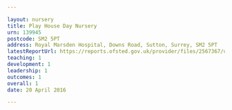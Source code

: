 ```yaml
---

layout: nursery
title: Play House Day Nursery
urn: 139945
postcode: SM2 5PT
address: Royal Marsden Hospital, Downs Road, Sutton, Surrey, SM2 5PT
latestReportUrl: https://reports.ofsted.gov.uk/provider/files/2567367/urn/139945.pdf
teaching: 1
development: 1
leadership: 1
outcomes: 1
overall: 1
date: 20 April 2016

---
```

